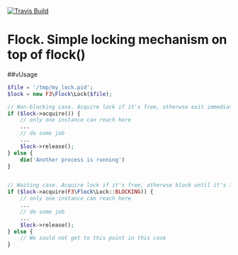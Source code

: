 [![Travis Build](https://travis-ci.org/f3ath/flock.svg?branch=master)](https://travis-ci.org/f3ath/flock)

# Flock. Simple locking mechanism on top of flock()

##vUsage

```php
$file = '/tmp/my_lock.pid';
$lock = new F3\Flock\Lock($file);

// Non-blocking case. Acquire lock if it's free, otherwse exit immediately
if ($lock->acquire()) {
    // only one instance can reach here
    ...
    // do some job
    ...
    $lock->release();
} else {
    die('Another process is running')
}


// Waiting case. Acquire lock if it's free, otherwse block until it's free and then acquire
if ($lock->acquire(F3\Flock\Lock::BLOCKING)) {
    // only one instance can reach here
    ...
    // do some job
    ...
    $lock->release();
} else {
    // We sould not get to this point in this case
}

```
